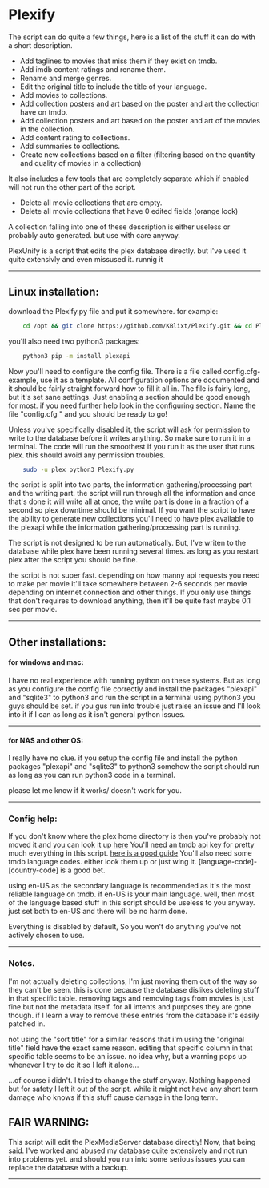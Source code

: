 # Plexify

The script can do quite a few things, here is a list of the stuff it can do with a short description.

- Add taglines to movies that miss them if they exist on tmdb. 
- Add imdb content ratings and rename them.
- Rename and merge genres.
- Edit the original title to include the title of your language.
- Add movies to collections.
- Add collection posters and art based on the poster and art the collection have on tmdb.
- Add collection posters and art based on the poster and art of the movies in the collection.
- Add content rating to collections.
- Add summaries to collections.
- Create new collections based on a filter (filtering based on the quantity and quality of movies in a collection)


It also includes a few tools that are completely separate which if enabled will not run the other part of the script.

- Delete all movie collections that are empty.
- Delete all movie collections that have 0 edited fields (orange lock) 

A collection falling into one of these description is either useless or probably auto generated. but use with care anyway.

PlexUnify is a script that edits the plex database directly. but I've used it quite extensivly and even missused it. runnig it 



----------
## Linux installation:

download the Plexify.py file and put it somewhere. for example:
```sh
    cd /opt && git clone https://github.com/KBlixt/Plexify.git && cd Plexify
```

you'll also need two python3 packages:
```sh
    python3 pip -m install plexapi
```

Now you'll need to configure the config file. There is a file called config.cfg-example, use it as a template.
All configuration options are documented and it should be fairly straight forward how to fill it all in.
The file is fairly long, but it's set sane settings. Just enabling a section should be good enough for most.
if you need further help look in the configuring section. Name the file "config.cfg " and you should be ready to go!

Unless you've specifically disabled it, the script will ask for permission to write to the database
before it writes anything. So make sure to run it in a terminal.
The code will run the smoothest if you run it as the user that runs plex. this should avoid any permission troubles.
```sh
    sudo -u plex python3 Plexify.py
```

the script is split into two parts, the information gathering/processing part and the writing part. the script will run through
all the information and once that's done it will write all at once, the write part is done in a fraction of a second so plex 
downtime should be minimal. If you want the script to have the ability to generate new collections you'll need to have
plex available to the plexapi while the information gathering/processing part is running.

The script is not designed to be run automatically. But, I've writen to the database while plex have been running
several times. as long as you restart plex after the script you should be fine.

the script is not super fast. depending on how manny api requests you need to make per movie it'll take somewhere between
2-6 seconds per movie depending on internet connection and other things. If you only use things that don't requires to
download anything, then it'll be quite fast maybe 0.1 sec per movie.

----------

## Other installations:

#### for windows and mac:

I have no real experience with running python on these systems. But as long as you configure the config file correctly
and install the packages "plexapi" and "sqlite3" to python3 and run the script in a terminal using python3 you guys
should be set. if you gus run into trouble just raise an issue and I'll look into it if I can as long as it isn't
general python issues.

----------

#### for NAS and other OS:

I really have no clue. if you setup the config file and install the python packages "plexapi" and "sqlite3" to python3
somehow the script should run as long as you can run python3 code in a terminal.

please let me know if it works/ doesn't work for you.

----------

### Config help:

If you don't know where the plex home directory is then you've probably not moved it and you can look it up [here](https://support.plex.tv/articles/202915258-where-is-the-plex-media-server-data-directory-located/)
You'll need an tmdb api key for pretty much everything in this script. [here is a good guide](https://developers.themoviedb.org/3/getting-started/introduction)
You'll also need some tmdb language codes. either look them up or just wing it. [language-code]-[country-code] is a good bet.


using en-US as the secondary language is recommended as it's the most reliable language on tmdb. if en-US is your main
language. well, then most of the language based stuff in this script should be useless to you anyway. just set both to
en-US and there will be no harm done.

Everything is disabled by default, So you won't do anything you've not actively chosen to use.

----------
### Notes.

I'm not actually deleting collections, I'm just moving them out of the way so they can't be seen. this is done because the 
database dislikes deleting stuff in that specific table. removing tags and removing tags from movies is just fine but not 
the metadata itself. for all intents and purposes they are gone though. if I learn a way to remove these entries from the 
database it's easily patched in.

not using the "sort title" for a similar reasons that i'm using the "original title" field have the exact same reason. editing 
that specific column in that specific table seems to be an issue. no idea why, but a warning pops up whenever I try to do it so 
I left it alone... 

...of course i didn't. I tried to change the stuff anyway. Nothing happened but for safety I left it out of the script. while it
might not have any short term damage who knows if this stuff cause damage in the long term.

## FAIR WARNING:

This script will edit the PlexMediaServer database directly! Now, that being said. I've worked and abused my database quite
extensively and not run into problems yet. and should you run into some serious issues you can replace the database
with a backup.

----------
